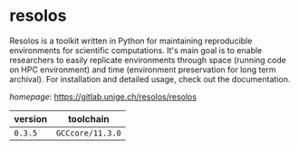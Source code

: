 # resolos

Resolos is a toolkit written in Python for maintaining reproducible environments  for scientific computations. It's main goal is to enable researchers to easily replicate environments through space (running code on HPC environment) and time (environment preservation for long term archival). For installation and detailed usage, check out the documentation.

*homepage*: <https://gitlab.unige.ch/resolos/resolos>

version | toolchain
--------|----------
``0.3.5`` | ``GCCcore/11.3.0``
